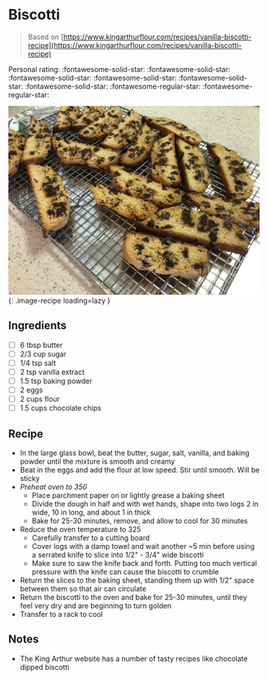 <!-- Needs Manual Review -->

# Biscotti

> Based on [https://www.kingarthurflour.com/recipes/vanilla-biscotti-recipe](https://www.kingarthurflour.com/recipes/vanilla-biscotti-recipe)

<!-- {cts} rating=5; (User can specify rating on scale of 1-5) -->
Personal rating: :fontawesome-solid-star: :fontawesome-solid-star: :fontawesome-solid-star: :fontawesome-solid-star: :fontawesome-solid-star: :fontawesome-solid-star: :fontawesome-regular-star: :fontawesome-regular-star:
<!-- {cte} -->

<!-- {cts} name_image=biscotti.jpg; (User can specify image name) -->
![biscotti.jpg](./biscotti.jpg){: .image-recipe loading=lazy }
<!-- {cte} -->

## Ingredients

* [ ] 6 tbsp butter
* [ ] 2/3 cup sugar
* [ ] 1/4 tsp salt
* [ ] 2 tsp vanilla extract
* [ ] 1.5 tsp baking powder
* [ ] 2 eggs
* [ ] 2 cups flour
* [ ] 1.5 cups chocolate chips

## Recipe

* In the large glass bowl, beat the butter, sugar, salt, vanilla, and baking powder until the mixture is smooth and creamy
* Beat in the eggs and add the flour at low speed. Stir until smooth. Will be sticky
* *Preheat oven to 350*
    * Place parchment paper on or lightly grease a baking sheet
    * Divide the dough in half and with wet hands, shape into two logs 2 in wide, 10 in long, and about 1 in thick
    * Bake for 25-30 minutes, remove, and allow to cool for 30 minutes
* Reduce the oven temperature to 325
    * Carefully transfer to a cutting board
    * Cover logs with a damp towel and wait another ~5 min before using a serrated knife to slice into 1/2" - 3/4" wide biscotti
    * Make sure to saw the knife back and forth. Putting too much vertical pressure with the knife can cause the biscotti to crumble
* Return the slices to the baking sheet, standing them up with 1/2" space between them so that air can circulate
* Return the biscotti to the oven and bake for 25-30 minutes, until they feel very dry and are beginning to turn golden
* Transfer to a rack to cool

## Notes

* The King Arthur website has a number of tasty recipes like chocolate dipped biscotti
